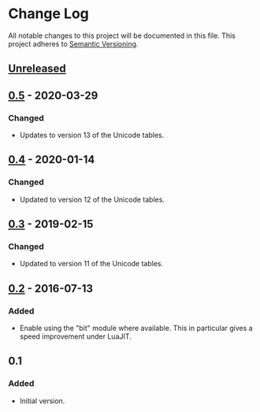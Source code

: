 # Change Log
All notable changes to this project will be documented in this file.
This project adheres to [Semantic Versioning](http://semver.org/).

## [Unreleased]

## [0.5] - 2020-03-29
### Changed
- Updates to version 13 of the Unicode tables.

## [0.4] - 2020-01-14
### Changed
- Updated to version 12 of the Unicode tables.

## [0.3] - 2019-02-15
### Changed
- Updated to version 11 of the Unicode tables.

## [0.2] - 2016-07-13
### Added
- Enable using the "bit" module where available. This in particular gives
  a speed improvement under LuaJIT.

## 0.1
### Added
- Initial version.

[Unreleased]: https://github.com/aperezdc/lua-wcwidth/compare/v0.5...HEAD
[0.5]: https://github.com/aperezdc/lua-wcwidth/compare/v0.4...v0.5
[0.4]: https://github.com/aperezdc/lua-wcwidth/compare/v0.3...v0.4
[0.3]: https://github.com/aperezdc/lua-wcwidth/compare/v0.2...v0.3
[0.2]: https://github.com/aperezdc/lua-wcwidth/compare/v0.1...v0.2
